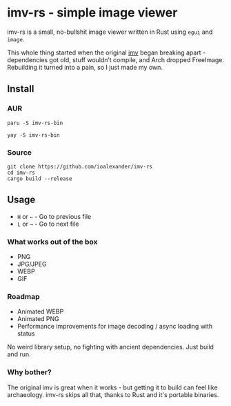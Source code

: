# imv-rs - simple image viewer

imv-rs is a small, no-bullshit image viewer written in Rust using `egui` and `image`.

This whole thing started when the original [imv](https://sr.ht/~exec64/imv/) began breaking apart - dependencies got old, stuff wouldn’t compile, and Arch dropped FreeImage. Rebuilding it turned into a pain, so I just made my own.

## Install

### AUR

```
paru -S imv-rs-bin
```

```
yay -S imv-rs-bin
```

### Source

```
git clone https://github.com/ioalexander/imv-rs
cd imv-rs
cargo build --release
```

## Usage

- `H` or `←` - Go to previous file
- `L` or `→` - Go to next file

### What works out of the box

- PNG
- JPG/JPEG
- WEBP
- GIF

### Roadmap

- Animated WEBP
- Animated PNG
- Performance improvements for image decoding / async loading with status

No weird library setup, no fighting with ancient dependencies. Just build and run.

### Why bother?

The original imv is great when it works - but getting it to build can feel like archaeology. imv-rs skips all that, thanks to Rust and it's portable binaries.
